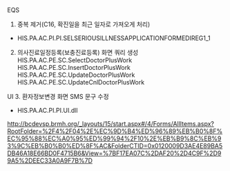






EQS
1. 중복 제거(C16, 확진일을 최근 일자로 가져오게 처리)
- HIS.PA.AC.PI.PI.SELSERIOUSILLNESSAPPLICATIONFORMEDIREG1_1

2. 의사진료일정등록(보충진료등록) 화면 쿼리 생성
HIS.PA.AC.PE.SC.SelectDoctorPlusWork
HIS.PA.AC.PE.SC.InsertDoctorPlusWork
HIS.PA.AC.PE.SC.UpdateDoctorPlusWork
HIS.PA.AC.PE.SC.UpdateCnlDoctorPlusWork


UI
3. 환자정보변경 화면 SMS 문구 수정
- HIS.PA.AC.PI.PI.UI.dll



http://bcdevsp.brmh.org/_layouts/15/start.aspx#/4/Forms/AllItems.aspx?RootFolder=%2F4%2F04%2E%EC%9D%B4%ED%96%89%EB%B0%8F%EC%95%88%EC%A0%95%ED%99%94%2F10%2E%EB%B9%8C%EB%93%9C%EB%B0%B0%ED%8F%AC&FolderCTID=0x0120009D3AE4E89BA5DB46A18E66BD0F4715B6&View=%7BF17EA07C%2DAF20%2D4C9F%2D99A5%2DEEC33A0A9F7B%7D